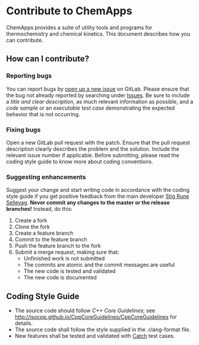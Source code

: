 # Contribute to ChemApps

ChemApps provides a suite of utility tools and programs for thermochemistry
and chemical kinetics. This document describes how you can contribute.

## How can I contribute?

### Reporting bugs

You can report bugs by [open up a new issue](https://gitlab.com/stigrs/chemapps/issues/new) 
on GitLab. Please ensure that the bug not already reported by searching under
[Issues](https://gitlab.com/stigrs/chemapps/issues). Be sure to include a *title 
and clear description*, as much relevant information as possible, and a *code 
sample* or an *executable test case* demonstrating the expected behavior that is 
not occurring. 

### Fixing bugs

Open a new GitLab pull request with the patch. Ensure that the pull request
description clearly describes the problem and the solution. Include the relevant
issue number if applicable. Before submitting, please read the coding style 
guide to know more about coding conventions.

### Suggesting enhancements

Suggest your change and start writing code in accordance with the coding 
style guide if you get positive feedback from the main developer [Stig Rune 
Sellevag](@stigrs). **Never commit any changes to the master or the release 
branches!** Instead, do this:
1. Create a fork
2. Clone the fork
3. Create a feature branch
4. Commit to the feature branch
5. Push the feature branch to the fork
6. Submit a merge request, making sure that:
    * Unfinished work is not submitted
    * The commits are atomic and the commit messages are useful
    * The new code is tested and validated
    * The new code is documented

## Coding Style Guide
* The source code should follow *C++ Core Guidelines*;
see http://isocpp.github.io/CppCoreGuidelines/CppCoreGuidelines for details. 
* The source code shall follow the style supplied in the .clang-format file.
* New features shall be tested and validated with [Catch](https://https://github.com/philsquared/catch)
test cases.
